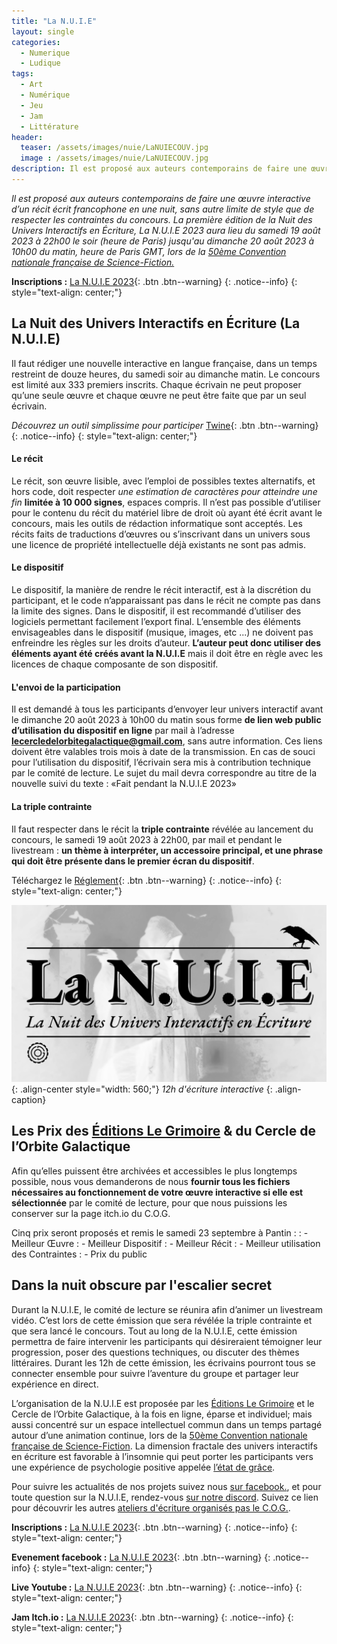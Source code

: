 ```yaml
---
title: "La N.U.I.E"
layout: single
categories:
  - Numerique
  - Ludique
tags:
  - Art
  - Numérique
  - Jeu
  - Jam
  - Littérature
header:
  teaser: /assets/images/nuie/LaNUIECOUV.jpg
  image : /assets/images/nuie/LaNUIECOUV.jpg
description: Il est proposé aux auteurs contemporains de faire une œuvre interactive d’un récit écrit francophone en une nuit, sans autre limite de style que de respecter la triple contrainte du concours. La première édition de la Nuit des Univers Interactifs en Écriture, La N.U.I.E 2023, aura lieu du samedi 19 août 2023 à 22h00 le soir (heure de Paris) jusqu'au dimanche 20 août 2023 à 10h00 du matin (heure de Paris).
---
```


*Il est proposé aux auteurs contemporains de faire une œuvre interactive d’un récit écrit francophone en une nuit, sans autre limite de style que de respecter les contraintes du concours. La première édition de la Nuit des Univers Interactifs en Écriture, La N.U.I.E 2023 aura lieu du samedi 19 août 2023 à 22h00 le soir (heure de Paris) jusqu'au dimanche 20 août 2023 à 10h00 du matin, heure de Paris GMT, lors de la [50ème Convention nationale française de Science-Fiction.](https://conventionducinquantenaire.yolasite.com/)*

**Inscriptions :** [La N.U.I.E 2023](https://docs.google.com/forms/d/e/1FAIpQLSdVgLbuGILhRcQVrrKvNZrU0zO-Sv3Dzp_iBtI4t3BQNKDHHw/viewform?usp=pp_url){: .btn .btn--warning}
{: .notice--info}
{: style="text-align: center;"}

## La Nuit des Univers Interactifs en Écriture (La N.U.I.E)

Il faut rédiger une nouvelle interactive en langue française, dans un temps restreint de douze heures, du samedi soir au dimanche matin. Le concours est limité aux 333 premiers inscrits. Chaque écrivain ne peut proposer qu’une seule œuvre et chaque œuvre ne peut être faite que par un seul écrivain.

*Découvrez un outil simplissime pour participer* [Twine](https://youtu.be/DL8Ij6O3LaQ?t=750){: .btn .btn--warning}
{: .notice--info}
{: style="text-align: center;"}

#### Le récit
Le récit, son œuvre lisible, avec l’emploi de possibles textes alternatifs, et hors code, doit respecter *une estimation de caractères pour atteindre une fin* **limitée à 10 000 signes**, espaces compris. Il n’est pas possible d’utiliser pour le contenu du récit du matériel libre de droit où ayant été écrit avant le concours, mais les outils de rédaction informatique sont acceptés. Les récits faits de traductions d’œuvres ou s’inscrivant dans un univers sous une licence de propriété intellectuelle déjà existants ne sont pas admis.

#### Le dispositif
Le dispositif, la manière de rendre le récit interactif, est à la discrétion du participant, et le code n’apparaissant pas dans le récit ne compte pas dans la limite des signes. Dans le dispositif, il est recommandé d’utiliser des logiciels permettant facilement l’export final. L’ensemble des éléments envisageables dans le dispositif (musique, images, etc ...) ne doivent pas enfreindre les règles sur les droits d’auteur. **L’auteur peut donc utiliser des éléments ayant été créés avant la N.U.I.E** mais il doit être en règle avec les licences de chaque composante de son dispositif.

#### L'envoi de la participation
Il est demandé à tous les participants d’envoyer leur univers interactif avant le dimanche 20 août 2023 à 10h00 du matin sous forme **de lien web public d’utilisation du dispositif en ligne** par mail à l’adresse **lecercledelorbitegalactique@gmail.com**, sans autre information. Ces liens doivent être valables trois mois à date de la transmission. En cas de souci pour l’utilisation du dispositif, l’écrivain sera mis à contribution technique par le comité de lecture. Le sujet du mail devra correspondre au titre de la nouvelle suivi du texte : «Fait pendant la N.U.I.E 2023»

#### La triple contrainte
Il faut respecter dans le récit la **triple contrainte** révélée au lancement du concours, le  samedi 19 août 2023 à 22h00, par mail et pendant le livestream : **un thème à interpréter, un accessoire principal, et une phrase qui doit être présente dans le premier écran du dispositif**. 

Téléchargez le [Réglement](/assets/documents/NuitdesUniversInteractifsenEcriture2023.pdf){: .btn .btn--warning}
{: .notice--info}
{: style="text-align: center;"}

![styled-image](/assets/images/nuie/LaNUIECOUV.jpg "LaNuie"){: .align-center style="width: 560;"}
*12h d'écriture interactive*
{: .align-caption}

## Les Prix des [Éditions Le Grimoire](https://legrimoire.net/librairie/fr/) & du Cercle de l’Orbite Galactique

Afin qu’elles puissent être archivées et accessibles le plus longtemps possible, nous vous demanderons de nous **fournir tous les fichiers nécessaires au fonctionnement de votre œuvre interactive si elle est sélectionnée** par le comité de lecture, pour que nous puissions les conserver sur la page itch.io du C.O.G.

Cinq prix seront proposés et remis le samedi 23 septembre à Pantin :
: - Meilleur Œuvre
: - Meilleur Dispositif
: - Meilleur Récit
: - Meilleur utilisation des Contraintes
: - Prix du public

## Dans la nuit obscure par l'escalier secret

Durant la N.U.I.E, le comité de lecture se réunira afin d’animer un livestream vidéo. C’est lors de cette émission que sera révélée la triple contrainte et que sera lancé le concours. Tout au long de la N.U.I.E, cette émission permettra de faire intervenir les participants qui désireraient témoigner leur progression, poser des questions techniques, ou discuter des thèmes littéraires. Durant les 12h de cette émission, les écrivains pourront tous se connecter ensemble pour suivre l’aventure du groupe et partager leur expérience en direct.

L’organisation de la N.U.I.E est proposée par les [Éditions Le Grimoire](https://legrimoire.net/librairie/fr/) et le Cercle de l’Orbite Galactique, à la fois en ligne, éparse et individuel; mais aussi concentré sur un espace intellectuel commun dans un temps partagé autour d’une animation continue, lors de la [50ème Convention nationale française de Science-Fiction](https://conventionducinquantenaire.yolasite.com/). La dimension fractale des univers interactifs en écriture est favorable à l’insomnie qui peut porter les participants vers une expérience de psychologie positive appelée [l’état de grâce](/assets/documents/valery_philosophie_danse_344300.pdf).

Pour suivre les actualités de nos projets suivez nous [sur facebook.](https://www.facebook.com/profile.php?id=100087603523761), et pour toute question sur la N.U.I.E, rendez-vous [sur notre discord](https://discord.gg/mHatEsE3Hw). Suivez ce lien pour découvrir les autres [ateliers d'écriture organisés pas le C.O.G.](/atelier-ecriture/).

**Inscriptions :** [La N.U.I.E 2023](https://docs.google.com/forms/d/e/1FAIpQLSdVgLbuGILhRcQVrrKvNZrU0zO-Sv3Dzp_iBtI4t3BQNKDHHw/viewform?usp=pp_url){: .btn .btn--warning}
{: .notice--info}
{: style="text-align: center;"}

**Evenement facebook :** [La N.U.I.E 2023](https://fb.me/e/5nFY4oVyB){: .btn .btn--warning}
{: .notice--info}
{: style="text-align: center;"}

**Live Youtube :** [La N.U.I.E 2023](https://www.youtube.com/watch?v=rvaJVxPRrT0){: .btn .btn--warning}
{: .notice--info}
{: style="text-align: center;"}

**Jam Itch.io :** [La N.U.I.E 2023](https://itch.io/jam/nuie-2023){: .btn .btn--warning}
{: .notice--info}
{: style="text-align: center;"}




